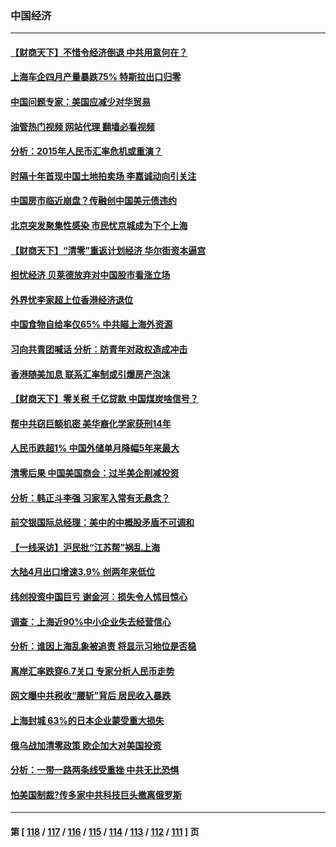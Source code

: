 ### 中国经济
---
#### [【财商天下】不惜令经济倒退 中共用意何在？](../../pages/ncid283/n13733588.md?05121245) 
#### [上海车企四月产量暴跌75% 特斯拉出口归零](../../pages/ncid283/n13733278.md?05121245) 
#### [中国问题专家：美国应减少对华贸易](../../pages/ncid283/n13733444.md?05121245) 
#### [油管热门视频 网站代理 翻墙必看视频](http://209.222.30.114:81/youtube.html?05121245)
#### [分析：2015年人民币汇率危机或重演？](../../pages/ncid283/n13733648.md?05121245) 
#### [时隔十年首现中国土地拍卖场 李嘉诚动向引关注](../../pages/ncid283/n13733574.md?05121245) 
#### [中国房市临近崩盘？传融创中国美元债违约](../../pages/ncid283/n13733285.md?05121245) 
#### [北京突发聚集性感染 市民忧京城成为下个上海](../../pages/ncid283/n13732920.md?05121245) 
#### [【财商天下】“清零”重返计划经济 华尔街资本逼宫](../../pages/ncid283/n13732331.md?05121245) 
#### [担忧经济 贝莱德放弃对中国股市看涨立场](../../pages/ncid283/n13732374.md?05121245) 
#### [外界忧李家超上位香港经济退位](../../pages/ncid283/n13732290.md?05121245) 
#### [中国食物自给率仅65% 中共瞄上海外资源](../../pages/ncid283/n13732272.md?05121245) 
#### [习向共青团喊话 分析：防青年对政权造成冲击](../../pages/ncid283/n13732150.md?05121245) 
#### [香港随美加息 联系汇率制或引爆房产泡沫](../../pages/ncid283/n13732223.md?05121245) 
#### [【财商天下】零关税 千亿贷款 中国煤炭啥信号？](../../pages/ncid283/n13731880.md?05121245) 
#### [帮中共窃巨额机密 美华裔化学家获刑14年](../../pages/ncid283/n13731669.md?05121245) 
#### [人民币跌超1% 中国外储单月降幅5年来最大](../../pages/ncid283/n13731552.md?05121245) 
#### [清零后果 中国美国商会：过半美企削减投资](../../pages/ncid283/n13731358.md?05121245) 
#### [分析：韩正斗李强 习家军入常有无悬念？](../../pages/ncid283/n13731467.md?05121245) 
#### [前交银国际总经理：美中的中概股矛盾不可调和](../../pages/ncid283/n13731487.md?05121245) 
#### [【一线采访】沪民批“江苏帮”祸乱上海](../../pages/ncid283/n13731242.md?05121245) 
#### [大陆4月出口增速3.9% 创两年来低位](../../pages/ncid283/n13731078.md?05121245) 
#### [纬创投资中国巨亏 谢金河：损失令人怵目惊心](../../pages/ncid283/n13731194.md?05121245) 
#### [调查：上海近90%中小企业失去经营信心](../../pages/ncid283/n13730917.md?05121245) 
#### [分析：谁因上海乱象被追责 将显示习地位是否稳](../../pages/ncid283/n13730482.md?05121245) 
#### [离岸汇率跌穿6.7关口 专家分析人民币走势](../../pages/ncid283/n13730613.md?05121245) 
#### [网文曝中共税收“腰斩”背后 居民收入暴跌](../../pages/ncid283/n13730594.md?05121245) 
#### [上海封城 63%的日本企业蒙受重大损失](../../pages/ncid283/n13730353.md?05121245) 
#### [俄乌战加清零政策 欧企加大对美国投资](../../pages/ncid283/n13730219.md?05121245) 
#### [分析：一带一路两条线受重挫 中共无比恐惧](../../pages/ncid283/n13726633.md?05121245) 
#### [怕美国制裁?传多家中共科技巨头撤离俄罗斯](../../pages/ncid283/n13730120.md?05121245) 

---
#### 第 [ [118](./118.md?05121245) / [117](./117.md?05121245) / [116](./116.md?05121245) / [115](./115.md?05121245) / [114](./114.md?05121245) / [113](./113.md?05121245) / [112](./112.md?05121245) / [111](./111.md?05121245) ] 页
